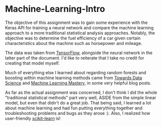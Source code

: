 # Machine-Learning-Intro

The objective of this assignment was to gain some experience with the Keras API for training a neural network and compare the machine learning approach to a more traditional statistical analysis approaches. Notably, the objective was to determine the fuel efficiency of a car given certain characteristics about the machine such as horsepower and mileage. 

The data was taken from [TensorFlow](https://www.tensorflow.org/tutorials/keras/regression), alongside the neural network in the latter part of the document. I'd like to reiterate that I take no credit for creating that model myself.

Much of everything else I learned about regarding random forests and boosting within machine learning methods came from [Towards Data Science](https://towardsdatascience.com/why-random-forest-is-my-favorite-machine-learning-model-b97651fa3706#:~:text=Random%20forest%20handles%20outliers%20by,indifferent%20to%20non%2Dlinear%20features.&text=It%20has%20methods%20for%20balancing%20error%20in%20class%20population%20unbalanced%20data%20sets.) and [Machine Learning Mastery](https://machinelearningmastery.com/voting-ensembles-with-python/), in some very helpful blog posts.

As far as the actual assignment was concerned, I don't think I did the whole "traditional statistical methods" part very well, ASIDE from the simple linear model, but even that didn't do a great job. That being said, I learned a lot about machine learning and had fun putting everything together and troubleshooting problems and bugs as they arose :). Also, I realized how user-friendly [scikit-learn](https://scikit-learn.org/stable/index.html) is!
